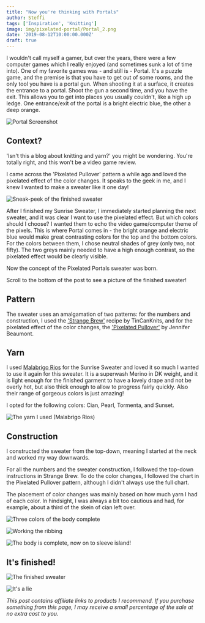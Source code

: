 ```yaml
---
title: "Now you're thinking with Portals"
author: Steffi
tags: ['Inspiration', 'Knitting']
image: img/pixelated-portal/Portal_2.png
date: '2019-08-12T10:00:00.000Z'
draft: true
---
```


I wouldn't call myself a gamer, but over the years, there were a few computer games which I really enjoyed (and sometimes sunk a lot of time into). One of my favorite games was - and still is - Portal.
It's a puzzle game, and the premise is that you have to get out of some rooms, and the only tool you have is a portal gun. When shooting it at a surface, it creates the entrance to a portal. Shoot the gun a second time, and you have the exit. This allows you to get into places you usually couldn't, like a high up ledge. One entrance/exit of the portal is a bright electric blue, the other a deep orange.

![Portal Screenshot](./img/pixelated-portal/portal_screenshot.jpg)

## Context?

'Isn't this a blog about knitting and yarn?' you might be wondering. You're totally right, and this won't be a video game review.

I came across the 'Pixelated Pullover' pattern a while ago and loved the pixelated effect of the color changes. It speaks to the geek in me, and I knew I wanted to make a sweater like it one day!

![Sneak-peek of the finished sweater](./img/pixelated-portal/sneak_peek.jpg)

After I finished my Sunrise Sweater, I immediately started planning the next sweater, and it was clear I want to use the pixelated effect. But which colors should I choose? I wanted them to echo the video game/computer theme of the pixels. This is where Portal comes in - the bright orange and electric blue would make great contrasting colors for the top and the bottom colors. For the colors between them, I chose neutral shades of grey (only two, not fifty). The two greys mainly needed to have a high enough contrast, so the pixelated effect would be clearly visible.

Now the concept of the Pixelated Portals sweater was born.

Scroll to the bottom of the post to see a picture of the finished sweater!

## Pattern

The sweater uses an amalgamation of two patterns: for the numbers and construction, I used the ['Strange Brew'](https://www.ravelry.com/patterns/library/strange-brew) recipe by TinCanKnits, and for the pixelated effect of the color changes, the ['Pixelated Pullover'](https://www.ravelry.com/patterns/library/pixelated-pullover) by Jennifer Beaumont.

## Yarn

I used [Malabrigo Rios](https://www.lovecrafts.com/en-gb/p/malabrigo-rios?utm_medium=affiliate&a_aid=47afbd68) for the Sunrise Sweater and loved it so much I wanted to use it again for this sweater. It is a superwash Merino in DK weight, and it is light enough for the finished garment to have a lovely drape and not be overly hot, but also thick enough to allow to progress fairly quickly. Also their range of gorgeous colors is just amazing!

I opted for the following colors: Cian, Pearl, Tormenta, and Sunset.

![The yarn I used (Malabrigo Rios)](./img/pixelated-portal/yarn.jpg)

## Construction

I constructed the sweater from the top-down, meaning I started at the neck and worked my way downwards.

For all the numbers and the sweater construction, I followed the top-down instructions in Strange Brew. To do the color changes, I followed the chart in the Pixelated Pullover pattern, although I didn't always use the full chart.

The placement of color changes was mainly based on how much yarn I had of each color. In hindsight, I was always a bit too cautious and had, for example, about a third of the skein of cian left over.

![Three colors of the body complete](./img/pixelated-portal/in_progress_three_colors.jpg)

![Working the ribbing](./img/pixelated-portal/close_up_in_progress_yellow.jpg)

![The body is complete, now on to sleeve island!](./img/pixelated-portal/body_complete.jpg)

## It's finished!

![The finished sweater](./img/pixelated-portal/complete.jpg)

![It's a lie](./img/pixelated-portal/its_a_lie.jpg)

_This post contains affiliate links to products I recommend. If you purchase something from this page, I may receive a small percentage of the sale at no extra cost to you._
